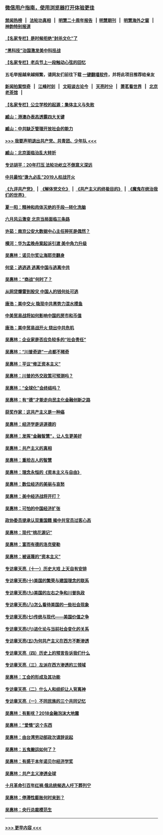 ### [微信用户指南，使用浏览器打开体验更佳](https://github.com/gfw-breaker/banned-news1/blob/master/indexes/wechat-guide.md?t=0)
#### [禁闻热榜](热点新闻.md?t=0)  &nbsp;&nbsp;|&nbsp;&nbsp; [法轮功真相](https://github.com/gfw-breaker/truth/blob/master/README.md?t=0) &nbsp;&nbsp;|&nbsp;&nbsp; [明慧二十周年报告](https://github.com/gfw-breaker/mh-reports/blob/master/README.md?t=0) &nbsp;&nbsp;|&nbsp;&nbsp;[明慧期刊](https://github.com/gfw-breaker/mh-qikan) &nbsp;&nbsp;|&nbsp;&nbsp; [明慧海外之窗](https://github.com/gfw-breaker/mh-news/blob/master/README.md?t=0) &nbsp;&nbsp;|&nbsp;&nbsp; [神韵特别报道](https://github.com/gfw-breaker/mh-news/blob/master/shenyun.md?t=0)
#### [【名家专栏】是时候拒绝“封杀文化”了](../pages/nsc423/n11814093.md?t=02110033) 
#### [“黑科技”治国激发美中科技战](../pages/nsc423/n11638056.md?t=02110033) 
#### [【名家专栏】老兵节上一段触动心弦的回忆](../pages/nsc423/n11646016.md?t=02110033) 
#### 五毛举报越来越频繁，请网友们前往下载 [一键翻墙软件](https://github.com/gfw-breaker/ssr-accounts)，并将此项目推荐给亲友
#### [新闻拍案惊奇](https://github.com/gfw-breaker/banned-news1/blob/master/pages/link4.md) &nbsp;&nbsp;|&nbsp;&nbsp; [江峰时刻](https://github.com/gfw-breaker/banned-news1/blob/master/pages/link4.md) &nbsp;&nbsp;|&nbsp;&nbsp; [文昭谈古论今](https://github.com/gfw-breaker/banned-news1/blob/master/pages/link4.md) &nbsp;&nbsp;|&nbsp;&nbsp; [天亮时分](https://github.com/gfw-breaker/banned-news1/blob/master/pages/link4.md) &nbsp;&nbsp;|&nbsp;&nbsp; [萧茗看世界](https://github.com/gfw-breaker/banned-news1/blob/master/pages/link4.md) &nbsp;&nbsp;|&nbsp;&nbsp; [北京老茶馆](https://github.com/gfw-breaker/banned-news1/blob/master/pages/link4.md) &nbsp;&nbsp;|&nbsp;&nbsp; 
#### [【名家专栏】公立学校的起源：集体主义与失败](../pages/nsc423/n11601833.md?t=02110033) 
#### [臧山：港澳办表态透露四大关键](../pages/nsc423/n11421628.md?t=02110033) 
#### [臧山：中共缺乏管理开放社会的能力](../pages/nsc423/n11407457.md?t=02110033) 
#### [>>> 我要声明退出共产党、共青团、少年队 <<<](https://github.com/begood0513/goodnews/blob/master/quit/letter.md) 
#### [臧山：北京面临治乱大转折](../pages/nsc423/n11406895.md?t=02110033) 
#### [专访胡平：20年打压 法轮功屹立不倒意义深远](../pages/nsc423/n11398800.md?t=02110033) 
#### [中共最怕“逢九必乱”2019人权战开火](../pages/nsc423/n11385248.md?t=02110033) 
#### [《九评共产党》](https://github.com/begood0513/9ping.md/blob/master/README.md) &nbsp;|&nbsp; [《解体党文化》](../../../../jtdwh.md/blob/master/README.md)  &nbsp;|&nbsp; [《共产主义的终极目的》](../../../../gczydzjmd.md/blob/master/README.md) &nbsp;|&nbsp; [《魔鬼在统治我们的世界》](../../../../mgztzwmdsj.md/blob/master/README.md) 
#### [夏一阳：精神和肉体灭绝的手段—转化洗脑](../pages/nsc423/n11368250.md?t=02110033) 
#### [六月风云激变 北京当局面临三条路](../pages/nsc423/n11313668.md?t=02110033) 
#### [许茹：南京公安大数据中心主任猝死是偶然？](../pages/nsc423/n11064744.md?t=02110033) 
#### [横河：华为孟晚舟案起诉引渡 美中角力升级](../pages/nsc423/n11027230.md?t=02110033) 
#### [吴惠林：诺贝尔奖让海耶克翻身](../pages/nsc423/n10890049.md?t=02110033) 
#### [何坚：逃逃逃 逃离中国与逃离中共](../pages/nsc423/n10592891.md?t=02110033) 
#### [吴惠林：“商战”何时了？](../pages/nsc423/n10573558.md?t=02110033) 
#### [从网贷爆雷到股灾 中国人的钱何处可逃](../pages/nsc423/n10572800.md?t=02110033) 
#### [唐浩：美中交火 隐现中共黑势力混水摸鱼](../pages/nsc423/n10544040.md?t=02110033) 
#### [中美贸易战将如何影响中国的房市和币值](../pages/nsc423/n10543697.md?t=02110033) 
#### [唐浩：美中贸易战开火 烧出中共危机](../pages/nsc423/n10540126.md?t=02110033) 
#### [吴惠林：企业家是否应负较多的“社会责任”](../pages/nsc423/n10535022.md?t=02110033) 
#### [吴惠林：“川普奇迹”一点都不稀奇](../pages/nsc423/n10512808.md?t=02110033) 
#### [吴惠林：平议“修正资本主义”](../pages/nsc423/n10495724.md?t=02110033) 
#### [吴惠林：川普的外交政策可预测吗？](../pages/nsc423/n10462387.md?t=02110033) 
#### [吴惠林：“全球化”会终结吗？](../pages/nsc423/n10452838.md?t=02110033) 
#### [吴惠林：有“德”才能走向民主化金融创新之路](../pages/nsc423/n10432292.md?t=02110033) 
#### [获奖作家：这共产主义是一种癌](../pages/nsc423/n10431541.md?t=02110033) 
#### [吴惠林：经济学是讲道德的](../pages/nsc423/n10398014.md?t=02110033) 
#### [吴惠林：发挥“金融智慧”，让人生更美好](../pages/nsc423/n10375019.md?t=02110033) 
#### [吴惠林：共产主义的真相](../pages/nsc423/n10351394.md?t=02110033) 
#### [吴惠林：重拾古人的智慧](../pages/nsc423/n10337691.md?t=02110033) 
#### [吴惠林：理念永恒的《资本主义与自由》](../pages/nsc423/n10316274.md?t=02110033) 
#### [吴惠林：数位经济的美丽与哀愁](../pages/nsc423/n10292946.md?t=02110033) 
#### [吴惠林：美中经济战将开打？](../pages/nsc423/n10258825.md?t=02110033) 
#### [吴惠林：可怕的中国经济扩张](../pages/nsc423/n10219147.md?t=02110033) 
#### [政协委员提承认双重国籍 揭中共官员过客心态](../pages/nsc423/n10208809.md?t=02110033) 
#### [吴惠林：现代“桃花源记”](../pages/nsc423/n10185234.md?t=02110033) 
#### [吴惠林：富而有德的洛克斐勒](../pages/nsc423/n10142264.md?t=02110033) 
#### [吴惠林：被诬蔑的“资本主义”](../pages/nsc423/n10124816.md?t=02110033) 
#### [专访章天亮（十一）历史大戏 上天自有安排](../pages/nsc423/n10094905.md?t=02110033) 
#### [专访章天亮(十)美国的繁荣与建国理念的联系](../pages/nsc423/n10094899.md?t=02110033) 
#### [专访章天亮(九)美国的左右之争和川普执政](../pages/nsc423/n10094889.md?t=02110033) 
#### [专访章天亮(八)怎么看待美国的一些社会现象](../pages/nsc423/n10094857.md?t=02110033) 
#### [专访章天亮(七)传统与现代——美国价值之争](../pages/nsc423/n10093140.md?t=02110033) 
#### [专访章天亮(六)进化论与当前社会变化的关系](../pages/nsc423/n10092036.md?t=02110033) 
#### [专访章天亮(五)为何共产主义在西方不断渗透](../pages/nsc423/n10083620.md?t=02110033) 
#### [专访章天亮（四）历史上的预言告诉我们什么](../pages/nsc423/n10083606.md?t=02110033) 
#### [专访章天亮（三）左派在西方渗透的三领域](../pages/nsc423/n10081115.md?t=02110033) 
#### [吴惠林：工会的形成及其功能](../pages/nsc423/n10080633.md?t=02110033) 
#### [专访章天亮（二）什么人和组织让人背离神](../pages/nsc423/n10076637.md?t=02110033) 
#### [专访章天亮（一）不同民族的三个共同记忆](../pages/nsc423/n10074188.md?t=02110033) 
#### [吴惠林：有影呒？2018金融泡沫大地震](../pages/nsc423/n10040534.md?t=02110033) 
#### [吴惠林：“爱情”这个东西](../pages/nsc423/n10019423.md?t=02110033) 
#### [吴惠林：由台湾劳动部政次请辞说起](../pages/nsc423/n9979679.md?t=02110033) 
#### [吴惠林：五鬼搬运如何了？](../pages/nsc423/n9925338.md?t=02110033) 
#### [吴惠林：有感于本年诺贝尔经济学奖](../pages/nsc423/n9871883.md?t=02110033) 
#### [吴惠林：共产主义渗透全球](../pages/nsc423/n9812748.md?t=02110033) 
#### [十月革命引百年红祸 俄总统候选人吁下葬列宁](../pages/nsc423/n9810182.md?t=02110033) 
#### [吴惠林：停滞性膨胀何时来到？](../pages/nsc423/n9764136.md?t=02110033) 
#### [吴惠林：央行总裁模范生](../pages/nsc423/n9728134.md?t=02110033) 

----
#### [ >>> 更早内容 <<< ](../indexes/nsc423-earlier.md)
